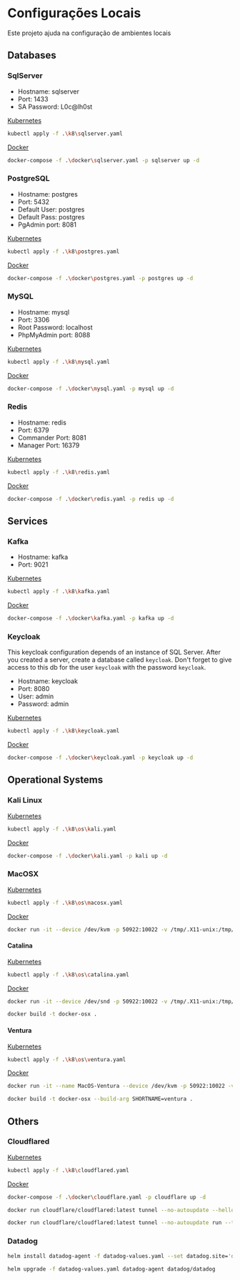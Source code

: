 # Configurações Locais

Este projeto ajuda na configuração de ambientes locais

## Databases

### SqlServer

- Hostname: sqlserver
- Port: 1433
- SA Password: L0c@lh0st

[Kubernetes](.\k8\sqlserver.yaml)

```sh
kubectl apply -f .\k8\sqlserver.yaml
```

[Docker](.\docker\sqlserver.yaml)

```sh
docker-compose -f .\docker\sqlserver.yaml -p sqlserver up -d
```

### PostgreSQL

- Hostname: postgres
- Port: 5432
- Default User: postgres
- Default Pass: postgres
- PgAdmin port: 8081

[Kubernetes](.\k8\postgres.yaml)

```sh
kubectl apply -f .\k8\postgres.yaml
```

[Docker](.\docker\postgres.yaml)

```sh
docker-compose -f .\docker\postgres.yaml -p postgres up -d
```

### MySQL

- Hostname: mysql
- Port: 3306
- Root Password: localhost
- PhpMyAdmin port: 8088

[Kubernetes](.\k8\mysql.yaml)

```sh
kubectl apply -f .\k8\mysql.yaml
```

[Docker](.\docker\mysql.yaml)

```sh
docker-compose -f .\docker\mysql.yaml -p mysql up -d
```

### Redis

- Hostname: redis
- Port: 6379
- Commander Port: 8081
- Manager Port: 16379

[Kubernetes](.\k8\redis.yaml)

```sh
kubectl apply -f .\k8\redis.yaml
```

[Docker](.\docker\redis.yaml)

```sh
docker-compose -f .\docker\redis.yaml -p redis up -d
```

## Services

### Kafka

- Hostname: kafka
- Port: 9021

[Kubernetes](.\k8\kafka.yaml)

```sh
kubectl apply -f .\k8\kafka.yaml
```

[Docker](.\docker\kafka.yaml)

```sh
docker-compose -f .\docker\kafka.yaml -p kafka up -d
```

### Keycloak

This keycloak configuration depends of an instance of SQL Server.
After you created a server, create a database called `keycloak`.
Don't forget to give access to this db for the user `keycloak` with the password `keycloak`.

- Hostname: keycloak
- Port: 8080
- User: admin
- Password: admin

[Kubernetes](.\k8\keycloak.yaml)

```sh
kubectl apply -f .\k8\keycloak.yaml
```

[Docker](.\docker\keycloak.yaml)

```sh
docker-compose -f .\docker\keycloak.yaml -p keycloak up -d
```

## Operational Systems

### Kali Linux

[Kubernetes](.\k8\os\kali.yaml)

```sh
kubectl apply -f .\k8\os\kali.yaml
```

[Docker](.\docker\kali.yaml)

```sh
docker-compose -f .\docker\kali.yaml -p kali up -d
```

### MacOSX

[Kubernetes](.\k8\os\macosx.yaml)

```sh
kubectl apply -f .\k8\os\macosx.yaml
```

[Docker](.\docker\macosx.yaml)

```sh
docker run -it --device /dev/kvm -p 50922:10022 -v /tmp/.X11-unix:/tmp/.X11-unix -e "DISPLAY=${DISPLAY:-:0.0}" sickcodes/docker-osx:auto
```

#### Catalina

[Kubernetes](.\k8\os\catalina.yaml)

```sh
kubectl apply -f .\k8\os\catalina.yaml
```

[Docker](.\docker\catalina.yaml)

```sh
docker run -it --device /dev/snd -p 50922:10022 -v /tmp/.X11-unix:/tmp/.X11-unix -e "DISPLAY=${DISPLAY:-:0.0}" sickcodes/docker-osx:latest
```

```sh
docker build -t docker-osx .
```

#### Ventura

[Kubernetes](.\k8\os\ventura.yaml)

```sh
kubectl apply -f .\k8\os\ventura.yaml
```

[Docker](.\docker\ventura.yaml)

```sh
docker run -it --name MacOS-Ventura --device /dev/kvm -p 50922:10022 -v /tmp/.X11-unix:/tmp/.X11-unix -e "DISPLAY=${DISPLAY:-:0.0}" -e GENERATE_UNIQUE=true -e MASTER_PLIST_URL='https://raw.githubusercontent.com/sickcodes/osx-serial-generator/master/config-custom.plist' sickcodes/docker-osx:ventura
```

```sh
docker build -t docker-osx --build-arg SHORTNAME=ventura .
```

## Others

### Cloudflared

[Kubernetes](.\k8\cloudflared.yaml)

```sh
kubectl apply -f .\k8\cloudflared.yaml
```

[Docker](.\docker\cloudflare.yaml)

```sh
docker-compose -f .\docker\cloudflare.yaml -p cloudflare up -d
```

```sh
docker run cloudflare/cloudflared:latest tunnel --no-autoupdate --hello-world
```

```sh
docker run cloudflare/cloudflared:latest tunnel --no-autoupdate run --token YOUR_TOKEN_HERE
```

### Datadog

```sh
helm install datadog-agent -f datadog-values.yaml --set datadog.site='datadoghq.com' --set datadog.apiKey='YOUR_API_KEY_HERE' datadog/datadog
```

```sh
helm upgrade -f datadog-values.yaml datadog-agent datadog/datadog
```
